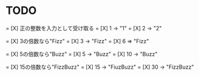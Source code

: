 TODO
=======================

= [X] 正の整数を入力として受け取る
    = [X] 1 -> "1"
    = [X] 2 -> "2"

= [X] 3の倍数なら"Fizz" 
    = [X] 3 -> "Fizz"
    = [X] 6 => "Fizz"

= [X] 5の倍数なら"Buzz"
    = [X] 5 -> "Buzz"
    = [X] 10 -> "Buzz"

= [X] 15の倍数なら"FizzBuzz"
    = [X] 15 -> "FiuzBuzz"
    = [X] 30 -> "FizzBuzz"

